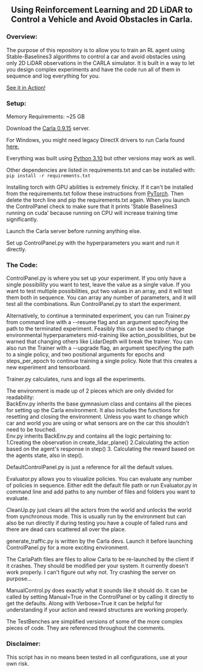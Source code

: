 ## <p style="text-align: center;">Using Reinforcement Learning and 2D LiDAR to Control a Vehicle and Avoid Obstacles in Carla.</p>

### Overview:

The purpose of this repository is to allow you to train an RL agent using Stable-Baselines3 algorithms to control a car 
and avoid obstacles using only 2D LiDAR observations in the CARLA simulator. 
It is built in a way to let you design complex experiments and have the code run all of them in sequence 
and log everything for you.

[See it in Action!](https://youtu.be/x7HeYeD4Tzs)

### Setup:

Memory Requirements: ~25 GB

Download the [Carla 0.9.15](https://github.com/carla-simulator/carla/releases/tag/0.9.15/) server.

For Windows, you might need legacy DirectX drivers to run Carla found 
[here.](https://www.microsoft.com/en-gb/download/details.aspx?id=35&irgwc=1&OCID=AIDcmm549zy227_aff_7815_119570&tduid=%28ir__wf1t6jfdiwkfdzevufswalhllm2xdqxerm0icgxq00%29%287815%29%28119570%29%285728363%29%28lwqs5u6ave03es170tipy%29&irclickid=_wf1t6jfdiwkfdzevufswalhllm2xdqxerm0icgxq00)

Everything was built using [Python 3.10](https://www.python.org/downloads/release/python-31011/) 
but other versions may work as well.

Other dependencies are listed in requirements.txt and can be installed with: `pip install -r requirements.txt`

Installing torch with GPU abilities is extremely finicky. If it can't be installed from the requirements.txt follow 
these instructions from [PyTorch](https://pytorch.org/get-started/locally/). Then delete the torch line and pip the 
requirements.txt again. When you launch the ControlPanel check to make sure that it prints 'Stable Baselines3 running 
on cuda' because running on CPU will increase training time significantly.

Launch the Carla server before running anything else.

Set up ControlPanel.py with the hyperparameters you want and run it directly.



### The Code:

ControlPanel.py is where you set up your experiment. If you only have a single possibility you want to test,
leave the value as a single value. If you want to test multiple possibilities, put two values in an array,
and it will test them both in sequence. You can array any number of parameters, and it will test all the combinations.
Run ControlPanel.py to start the experiment.

Alternatively, to continue a terminated experiment, you can run Trainer.py from command line with a --resume flag and an 
argument specifying the path to the terminated experiment. Feasibly this can be used to change environmental 
hyperparameters mid-training like action_possibilities, but be warned that changing others like LidarDepth will break 
the trainer. You can also run the Trainer with a --upgrade flag, an argument specifying the path to a single policy, and
two positional arguments for epochs and steps_per_epoch to continue training a single policy. Note that this creates a
new experiment and tensorboard.

Trainer.py calculates, runs and logs all the experiments.

The environment is made up of 2 pieces which are only divided for readability:\
BackEnv.py inherits the base gymnasium class and contains all the pieces for setting up the Carla environment. 
It also includes the functions for resetting and closing the environment. 
Unless you want to change which car and world you are using or what sensors are on the car this shouldn't need to be 
touched.\
Env.py inherits BackEnv.py and contains all the logic pertaining to: 1.Creating the observation in create_lidar_plane()
2.Calculating the action based on the agent's response in step() 3. Calculating the reward based on the agents state, 
also in step().

DefaultControlPanel.py is just a reference for all the default values.

Evaluator.py allows you to visualize policies. You can evaluate any number of policies in sequence.
Either edit the default file path or run Evaluator.py in command line and add paths to any number of files and folders
you want to evaluate.

CleanUp.py just clears all the actors from the world and unlocks the world from synchronous mode.
This is usually run by the environment but can also be run directly if during testing you have a couple of failed runs
and there are dead cars scattered all over the place.

generate_traffic.py is written by the Carla devs. 
Launch it before launching ControlPanel.py for a more exciting environment.

The CarlaPath files are files to allow Carla to be re-launched by the client if it crashes. 
They should be modified per your system. It currently doesn't work properly. I can't figure out why not.
Try crashing the server on purpose...

ManualControl.py does exactly what it sounds like it should do. It can be called by setting Manual=True in the 
ControlPanel or by calling it directly to get the defaults. Along with Verbose=True it can be helpful for understanding 
if your action and reward structures are working properly.

The TestBenches are simplified versions of some of the more complex pieces of code. 
They are referenced throughout the comments.

### Disclaimer:

This script has in no means been tested in all configurations, use at your own risk.
